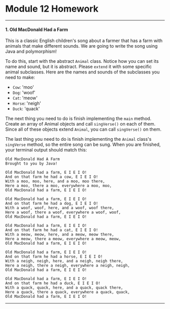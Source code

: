 # Module 12 Homework

<style>
@media print {
  pre {
    border: 1px solid gray;
    page-break-inside: avoid;
  }
}

.break {
  page-break-after: always;
}
</style>
-----------------------------------------------------------------------
#### 1. Old MacDonald Had a Farm

This is a classic English children's song about a farmer that has a farm with animals that make different sounds. We are going to write the song using Java and polymorphism!

To do this, start with the abstract `Animal` class. Notice how you can set its name and sound, but it is abstract. Please `extend` it with some specific animal subclasses. Here are the names and sounds of the subclasses you need to make:

- `Cow`: 'moo'
- `Dog`: 'woof'
- `Cat`: 'meow'
- `Horse`: 'neigh'
- `Duck`: 'quack'

The next thing you need to do is finish implementing the `main` method. Create an array of Animal objects and call `singVerse()` on each of them. Since all of these objects extend `Animal`, you can call `singVerse()` on them.

The last thing you need to do is finish implementing the `Animal` class's `singVerse` method, so the entire song can be sung. When you are finished, your terminal output should match this:

```text
Old MacDonald Had A Farm
Brought to you by Java!

Old MacDonald had a farm, E I E I O!
And on that farm he had a cow, E I E I O!
With a moo, moo, here, and a moo, moo there,
Here a moo, there a moo, everywhere a moo, moo,
Old MacDonald had a farm, E I E I O!

Old MacDonald had a farm, E I E I O!
And on that farm he had a dog, E I E I O!
With a woof, woof, here, and a woof, woof there,
Here a woof, there a woof, everywhere a woof, woof,
Old MacDonald had a farm, E I E I O!

Old MacDonald had a farm, E I E I O!
And on that farm he had a cat, E I E I O!
With a meow, meow, here, and a meow, meow there,
Here a meow, there a meow, everywhere a meow, meow,
Old MacDonald had a farm, E I E I O!

Old MacDonald had a farm, E I E I O!
And on that farm he had a horse, E I E I O!
With a neigh, neigh, here, and a neigh, neigh there,
Here a neigh, there a neigh, everywhere a neigh, neigh,
Old MacDonald had a farm, E I E I O!

Old MacDonald had a farm, E I E I O!
And on that farm he had a duck, E I E I O!
With a quack, quack, here, and a quack, quack there,
Here a quack, there a quack, everywhere a quack, quack,
Old MacDonald had a farm, E I E I O!

```


------------------------------------------------------------------------
